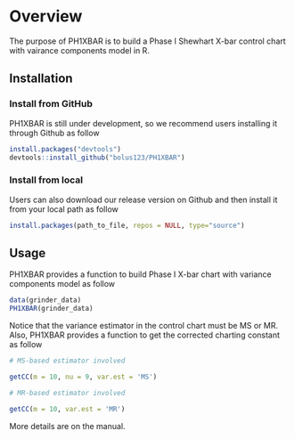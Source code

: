 # Overview
The purpose of PH1XBAR is to build a Phase I Shewhart X-bar control chart with vairance components model in R.

## Installation

### Install from GitHub

PH1XBAR is still under development, so we recommend users installing it through Github as follow

``` r
install.packages("devtools")
devtools::install_github("bolus123/PH1XBAR")
```

### Install from local

Users can also download our release version on Github and then install it from your local path as follow
``` r
install.packages(path_to_file, repos = NULL, type="source")
```


## Usage

PH1XBAR provides a function to build Phase I X-bar chart with variance components model as follow

``` r
data(grinder_data)
PH1XBAR(grinder_data)
```

Notice that the variance estimator in the control chart must be MS or MR. Also, PH1XBAR provides a function to get the corrected charting constant as follow

``` r
# MS-based estimator involved

getCC(m = 10, nu = 9, var.est = 'MS')

# MR-based estimator involved

getCC(m = 10, var.est = 'MR')
```

More details are on the manual.